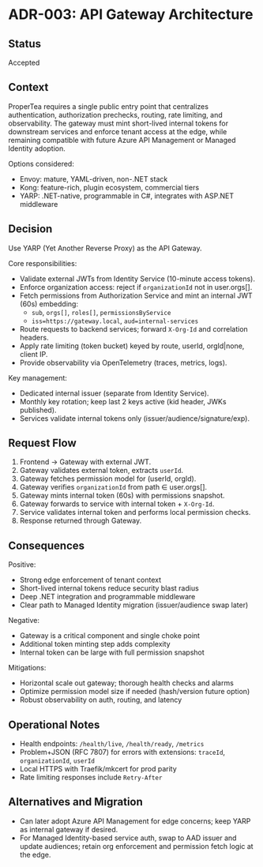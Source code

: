 # ADR-003: API Gateway Architecture

## Status
Accepted

## Context

ProperTea requires a single public entry point that centralizes authentication, authorization prechecks, routing, rate limiting, and observability. The gateway must mint short-lived internal tokens for downstream services and enforce tenant access at the edge, while remaining compatible with future Azure API Management or Managed Identity adoption.

Options considered:
- Envoy: mature, YAML-driven, non-.NET stack
- Kong: feature-rich, plugin ecosystem, commercial tiers
- YARP: .NET-native, programmable in C#, integrates with ASP.NET middleware

## Decision

Use YARP (Yet Another Reverse Proxy) as the API Gateway.

Core responsibilities:
- Validate external JWTs from Identity Service (10-minute access tokens).
- Enforce organization access: reject if `organizationId` not in user.orgs[].
- Fetch permissions from Authorization Service and mint an internal JWT (60s) embedding:
  - `sub`, `orgs[]`, `roles[]`, `permissionsByService`
  - `iss=https://gateway.local`, `aud=internal-services`
- Route requests to backend services; forward `X-Org-Id` and correlation headers.
- Apply rate limiting (token bucket) keyed by route, userId, orgId|none, client IP.
- Provide observability via OpenTelemetry (traces, metrics, logs).

Key management:
- Dedicated internal issuer (separate from Identity Service).
- Monthly key rotation; keep last 2 keys active (kid header, JWKs published).
- Services validate internal tokens only (issuer/audience/signature/exp).

## Request Flow
1. Frontend → Gateway with external JWT.
2. Gateway validates external token, extracts `userId`.
3. Gateway fetches permission model for (userId, orgId).
4. Gateway verifies `organizationId` from path ∈ user.orgs[].
5. Gateway mints internal token (60s) with permissions snapshot.
6. Gateway forwards to service with internal token + `X-Org-Id`.
7. Service validates internal token and performs local permission checks.
8. Response returned through Gateway.

## Consequences

Positive:
- Strong edge enforcement of tenant context
- Short-lived internal tokens reduce security blast radius
- Deep .NET integration and programmable middleware
- Clear path to Managed Identity migration (issuer/audience swap later)

Negative:
- Gateway is a critical component and single choke point
- Additional token minting step adds complexity
- Internal token can be large with full permission snapshot

Mitigations:
- Horizontal scale out gateway; thorough health checks and alarms
- Optimize permission model size if needed (hash/version future option)
- Robust observability on auth, routing, and latency

## Operational Notes
- Health endpoints: `/health/live`, `/health/ready`, `/metrics`
- Problem+JSON (RFC 7807) for errors with extensions: `traceId`, `organizationId`, `userId`
- Local HTTPS with Traefik/mkcert for prod parity
- Rate limiting responses include `Retry-After`

## Alternatives and Migration
- Can later adopt Azure API Management for edge concerns; keep YARP as internal gateway if desired.
- For Managed Identity-based service auth, swap to AAD issuer and update audiences; retain org enforcement and permission fetch logic at the edge.
